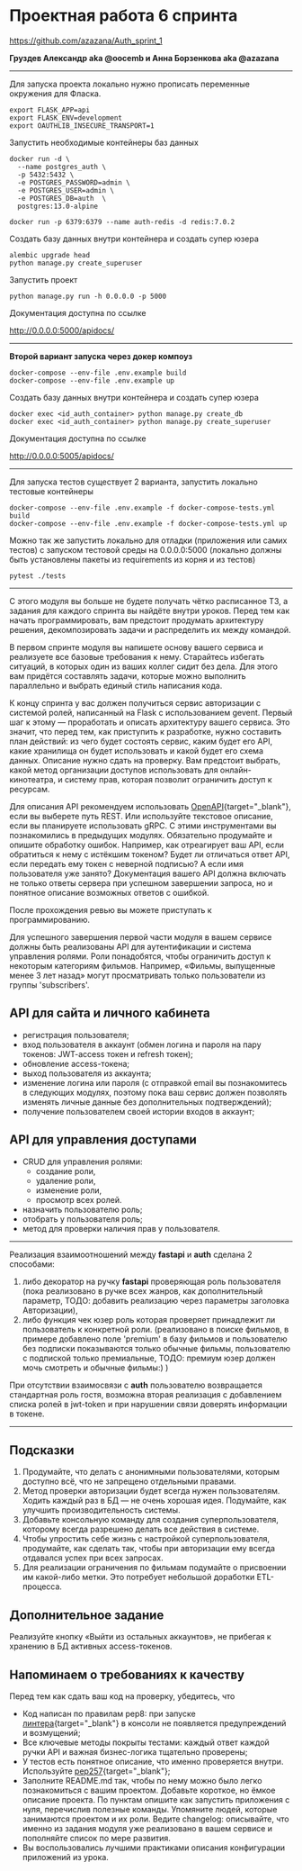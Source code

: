# Проектная работа 6 спринта

https://github.com/azazana/Auth_sprint_1

**Груздев Александр aka @oocemb и Анна Борзенкова aka @azazana**

***
Для запуска проекта локально нужно прописать переменные окружения для Фласка.

```
export FLASK_APP=api
export FLASK_ENV=development
export OAUTHLIB_INSECURE_TRANSPORT=1
```

Запустить необходимые контейнеры баз данных

```
docker run -d \
  --name postgres_auth \
  -p 5432:5432 \
  -e POSTGRES_PASSWORD=admin \
  -e POSTGRES_USER=admin \
  -e POSTGRES_DB=auth  \
  postgres:13.0-alpine
```

`docker run -p 6379:6379 --name auth-redis -d redis:7.0.2`

Создать базу данных внутри контейнера и создать супер юзера

```
alembic upgrade head
python manage.py create_superuser
```

Запустить проект

`python manage.py run -h 0.0.0.0 -p 5000`

Документация доступна по ссылке

http://0.0.0.0:5000/apidocs/

***
**Второй вариант запуска через докер компоуз**

```
docker-compose --env-file .env.example build
docker-compose --env-file .env.example up
```

Создать базу данных внутри контейнера и создать супер юзера

```
docker exec <id_auth_container> python manage.py create_db
docker exec <id_auth_container> python manage.py create_superuser
```

Документация доступна по ссылке

http://0.0.0.0:5005/apidocs/

***

Для запуска тестов существует 2 варианта, запустить локально тестовые контейнеры

```
docker-compose --env-file .env.example -f docker-compose-tests.yml build
docker-compose --env-file .env.example -f docker-compose-tests.yml up
```

Можно так же запустить локально для отладки (приложения или самих тестов)
с запуском тестовой среды на 0.0.0.0:5000 (локально должны быть установлены пакеты из requirements из корня и из тестов)

`pytest ./tests`

***

С этого модуля вы больше не будете получать чётко расписанное ТЗ, а задания для каждого спринта вы найдёте внутри уроков. Перед тем как начать программировать, вам предстоит продумать архитектуру решения, декомпозировать задачи и распределить их между командой.

В первом спринте модуля вы напишете основу вашего сервиса и реализуете все базовые требования к нему. Старайтесь избегать ситуаций, в которых один из ваших коллег сидит без дела. Для этого вам придётся составлять задачи, которые можно выполнить параллельно и выбрать единый стиль написания кода.

К концу спринта у вас должен получиться сервис авторизации с системой ролей, написанный на Flask с использованием gevent. Первый шаг к этому — проработать и описать архитектуру вашего сервиса. Это значит, что перед тем, как приступить к разработке, нужно составить план действий: из чего будет состоять сервис, каким будет его API, какие хранилища он будет использовать и какой будет его схема данных. Описание нужно сдать на проверку. Вам предстоит выбрать, какой метод организации доступов использовать для онлайн-кинотеатра, и систему прав, которая позволит ограничить доступ к ресурсам. 

Для описания API рекомендуем использовать [OpenAPI](https://editor.swagger.io){target="_blank"}, если вы выберете путь REST. Или используйте текстовое описание, если вы планируете использовать gRPC. С этими инструментами вы познакомились в предыдущих модулях. Обязательно продумайте и опишите обработку ошибок. Например, как отреагирует ваш API, если обратиться к нему с истёкшим токеном? Будет ли отличаться ответ API, если передать ему токен с неверной подписью? А если имя пользователя уже занято? Документация вашего API должна включать не только ответы сервера при успешном завершении запроса, но и понятное описание возможных ответов с ошибкой.

После прохождения ревью вы можете приступать к программированию. 

Для успешного завершения первой части модуля в вашем сервисе должны быть реализованы API для аутентификации и система управления ролями. Роли понадобятся, чтобы ограничить доступ к некоторым категориям фильмов. Например, «Фильмы, выпущенные менее 3 лет назад» могут просматривать только пользователи из группы 'subscribers'.  

## API для сайта и личного кабинета

- регистрация пользователя;
- вход пользователя в аккаунт (обмен логина и пароля на пару токенов: JWT-access токен и refresh токен); 
- обновление access-токена;
- выход пользователя из аккаунта;
- изменение логина или пароля (с отправкой email вы познакомитесь в следующих модулях, поэтому пока ваш сервис должен позволять изменять личные данные без дополнительных подтверждений);
- получение пользователем своей истории входов в аккаунт;

## API для управления доступами

- CRUD для управления ролями:
  - создание роли,
  - удаление роли,
  - изменение роли,
  - просмотр всех ролей.
- назначить пользователю роль;
- отобрать у пользователя роль;
- метод для проверки наличия прав у пользователя. 

***

Реализация взаимоотношений между **fastapi** и **auth** сделана 2 способами:
1) либо декоратор на ручку **fastapi** проверяющая роль пользователя 
(пока реализовано в ручке всех жанров, как дополнительный параметр, 
ТОДО: добавить реализацию через параметры заголовка Авторизации),
2) либо функция чек юзер роль которая проверяет принадлежит ли пользователь к конкретной роли.
   (реализовано в поиске фильмов, в примере добавлено поле 'premium' в базу фильмов и пользователю без подписки показываются только обычные фильмы, 
пользователю с подпиской только премиальные, ТОДО: премиум юзер должен мочь смотреть и обычные фильмы:) )

При отсутствии взаимосвязи с **auth** пользователю возвращается
стандартная роль гостя, возможна вторая реализация с добавлением
списка ролей в jwt-token и при нарушении связи доверять информации 
в токене.

***

## Подсказки

1. Продумайте, что делать с анонимными пользователями, которым доступно всё, что не запрещено отдельными правами.
2. Метод проверки авторизации будет всегда нужен пользователям. Ходить каждый раз в БД — не очень хорошая идея. Подумайте, как улучшить производительность системы.
3. Добавьте консольную команду для создания суперпользователя, которому всегда разрешено делать все действия в системе.
4. Чтобы упростить себе жизнь с настройкой суперпользователя, продумайте, как сделать так, чтобы при авторизации ему всегда отдавался успех при всех запросах.
5. Для реализации ограничения по фильмам подумайте о присвоении им какой-либо метки. Это потребует небольшой доработки ETL-процесса.


## Дополнительное задание

Реализуйте кнопку «Выйти из остальных аккаунтов», не прибегая к хранению в БД активных access-токенов.

## Напоминаем о требованиях к качеству

Перед тем как сдать ваш код на проверку, убедитесь, что 

- Код написан по правилам pep8: при запуске [линтера](https://semakin.dev/2020/05/python_linters/){target="_blank"} в консоли не появляется предупреждений и возмущений;
- Все ключевые методы покрыты тестами: каждый ответ каждой ручки API и важная бизнес-логика тщательно проверены;
- У тестов есть понятное описание, что именно проверяется внутри. Используйте [pep257](https://www.python.org/dev/peps/pep-0257/){target="_blank"}; 
- Заполните README.md так, чтобы по нему можно было легко познакомиться с вашим проектом. Добавьте короткое, но ёмкое описание проекта. По пунктам опишите как запустить приложения с нуля, перечислив полезные команды. Упомяните людей, которые занимаются проектом и их роли. Ведите changelog: описывайте, что именно из задания модуля уже реализовано в вашем сервисе и пополняйте список по мере развития.
- Вы воспользовались лучшими практиками описания конфигурации приложений из урока. 

